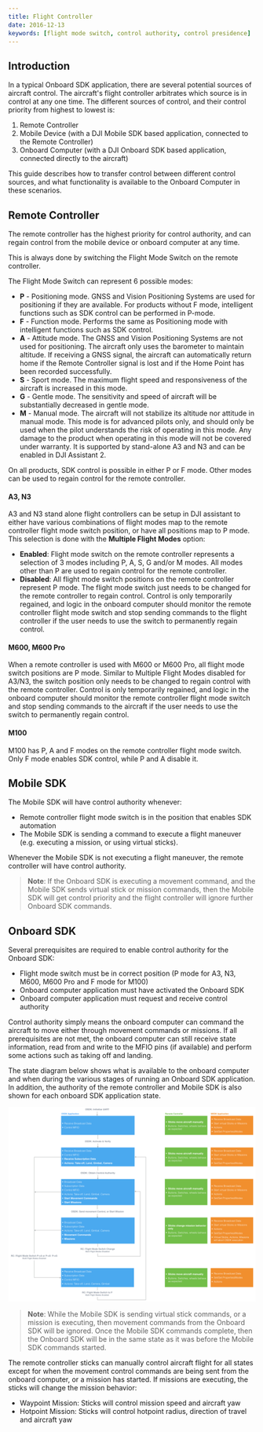 ```yaml
---
title: Flight Controller
date: 2016-12-13
keywords: [flight mode switch, control authority, control presidence]
---
```


## Introduction

In a typical Onboard SDK application, there are several potential sources of aircraft control. The aircraft's flight controller arbitrates which source is in control at any one time. The different sources of control, and their control priority from highest to lowest is:

1. Remote Controller
2. Mobile Device (with a DJI Mobile SDK based application, connected to the Remote Controller)
3. Onboard Computer (with a DJI Onboard SDK based application, connected directly to the aircraft)

This guide describes how to transfer control between different control sources, and what functionality is available to the Onboard Computer in these scenarios.

## Remote Controller

The remote controller has the highest priority for control authority, and can regain control from the mobile device or onboard computer at any time.

This is always done by switching the Flight Mode Switch on the remote controller. 

The Flight Mode Switch can represent 6 possible modes:

* **P** - Positioning mode. GNSS and Vision Positioning Systems are used for positioning if they are available. For products without F mode, intelligent functions such as SDK control can be performed in P-mode.
* **F** - Function mode. Performs the same as Positioning mode with intelligent functions such as SDK control.
* **A** - Attitude mode. The GNSS and Vision Positioning Systems are not used for positioning. The aircraft only uses the barometer to maintain altitude. If receiving a GNSS signal, the aircraft can automatically return home if the Remote Controller signal is lost and if the Home Point has been recorded successfully.
* **S** - Sport mode. The maximum flight speed and responsiveness of the aircraft is increased in this mode.
* **G** - Gentle mode. The sensitivity and speed of aircraft will be substantially decreased in gentle mode.
* **M** - Manual mode. The aircraft will not stabilize its altitude nor attitude in manual mode. This mode is for advanced pilots only, and should only be used when the pilot understands the risk of operating in this mode. Any damage to the product when operating in this mode will not be covered under warranty. It is supported by stand-alone A3 and N3 and can be enabled in DJI Assistant 2.

On all products, SDK control is possible in either P or F mode. Other modes can be used to regain control for the remote controller.

#### A3, N3
A3 and N3 stand alone flight controllers can be setup in DJI assistant to either have various combinations of flight modes map to the remote controller flight mode switch position, or have all positions map to P mode. This selection is done with the **Multiple Flight Modes** option:

* **Enabled**: Flight mode switch on the remote controller represents a selection of 3 modes including P, A, S, G and/or M modes. All modes other than P are used to regain control for the remote controller.
* **Disabled**: All flight mode switch positions on the remote controller represent P mode. The flight mode switch just needs to be changed for the remote controller to regain control. Control is only temporarily regained, and logic in the onboard computer should monitor the remote controller flight mode switch and stop sending commands to the flight controller if the user needs to use the switch to permanently regain control.

#### M600, M600 Pro

When a remote controller is used with M600 or M600 Pro, all flight mode switch positions are P mode. Similar to Multiple Flight Modes disabled for A3/N3, the switch position only needs to be changed to regain control with the remote controller. Control is only temporarily regained, and logic in the onboard computer should monitor the remote controller flight mode switch and stop sending commands to the aircraft if the user needs to use the switch to permanently regain control.

#### M100

M100 has P, A and F modes on the remote controller flight mode switch. Only F mode enables SDK control, while P and A disable it.

## Mobile SDK

The Mobile SDK will have control authority whenever:

* Remote controller flight mode switch is in the position that enables SDK automation
* The Mobile SDK is sending a command to execute a flight maneuver (e.g. executing a mission, or using virtual sticks).

Whenever the Mobile SDK is not executing a flight maneuver, the remote controller will have control authority. 

> **Note**: If the Onboard SDK is executing a movement command, and the Mobile SDK sends virtual stick or mission commands, then the Mobile SDK will get control priority and the flight controller will ignore further Onboard SDK commands.


## Onboard SDK

Several prerequisites are required to enable control authority for the Onboard SDK:

* Flight mode switch must be in correct position (P mode for A3, N3, M600, M600 Pro and F mode for M100)
* Onboard computer application must have activated the Onboard SDK
* Onboard computer application must request and receive control authority

Control authority simply means the onboard computer can command the aircraft to move either through movement commands or missions. If all prerequisites are not met, the onboard computer can still receive state information, read from and write to the MFIO pins (if available) and perform some actions such as taking off and landing.

The state diagram below shows what is available to the onboard computer and when during the various stages of running an Onboard SDK application. In addition, the authority of the remote controller and Mobile SDK is also shown for each onboard SDK application state.

![Control-Authority-State-Diagram](../images/common/Control-Authority-State-Diagram.png)

>**Note**: While the Mobile SDK is sending virtual stick commands, or a mission is executing, then movement commands from the Onboard SDK will be ignored. Once the Mobile SDK commands complete, then the Onboard SDK will be in the same state as it was before the Mobile SDK commands started.

The remote controller sticks can manually control aircraft flight for all states except for when the movement control commands are being sent from the onboard computer, or a mission has started. If missions are executing, the sticks will change the mission behavior:

* Waypoint Mission: Sticks will control mission speed and aircraft yaw
* Hotpoint Mission: Sticks will control hotpoint radius, direction of travel and aircraft yaw

